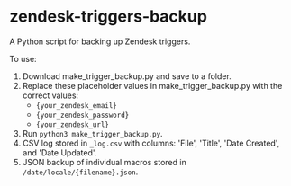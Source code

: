 # zendesk-triggers-backup

A Python script for backing up Zendesk triggers.

To use:

1. Download make_trigger_backup.py and save to a folder.
2. Replace these placeholder values in make_trigger_backup.py with the correct values:
    - `{your_zendesk_email}`
    - `{your_zendesk_password}`
    - `{your_zendesk_url}`
3. Run `python3 make_trigger_backup.py`.
4. CSV log stored in `_log.csv` with columns: 'File', 'Title', 'Date Created', and 'Date Updated'.
5. JSON backup of individual macros stored in `/date/locale/{filename}.json`.

